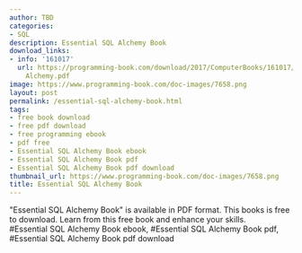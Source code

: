 ```yaml
---
author: TBD
categories:
- SQL
description: Essential SQL Alchemy Book
download_links:
- info: '161017'
  url: https://programming-book.com/download/2017/ComputerBooks/161017/Essential SQL
    Alchemy.pdf
image: https://www.programming-book.com/doc-images/7658.png
layout: post
permalink: /essential-sql-alchemy-book.html
tags:
- free book download
- free pdf download
- free programming ebook
- pdf free
- Essential SQL Alchemy Book ebook
- Essential SQL Alchemy Book pdf
- Essential SQL Alchemy Book pdf download
thumbnail_url: https://www.programming-book.com/doc-images/7658.png
title: Essential SQL Alchemy Book
---
```


 
<div class="item-desc text-justify">
  "Essential SQL Alchemy Book" is available in PDF format. This books is free to download. Learn from this free book and enhance your skills.
  <br>
  #Essential SQL Alchemy Book ebook, #Essential SQL Alchemy Book pdf, #Essential SQL Alchemy Book pdf download
</div>